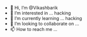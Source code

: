 - 👋 Hi, I’m @Vikashbarik
- 👀 I’m interested in ... hacking 
- 🌱 I’m currently learning ... hacking 
- 💞️ I’m looking to collaborate on ...
- 📫 How to reach me ...

<!---
Vikashbarik/Vikashbarik is a ✨ special ✨ repository because its `README.md` (this file) appears on your GitHub profile.
You can click the Preview link to take a look at your changes.
--->
